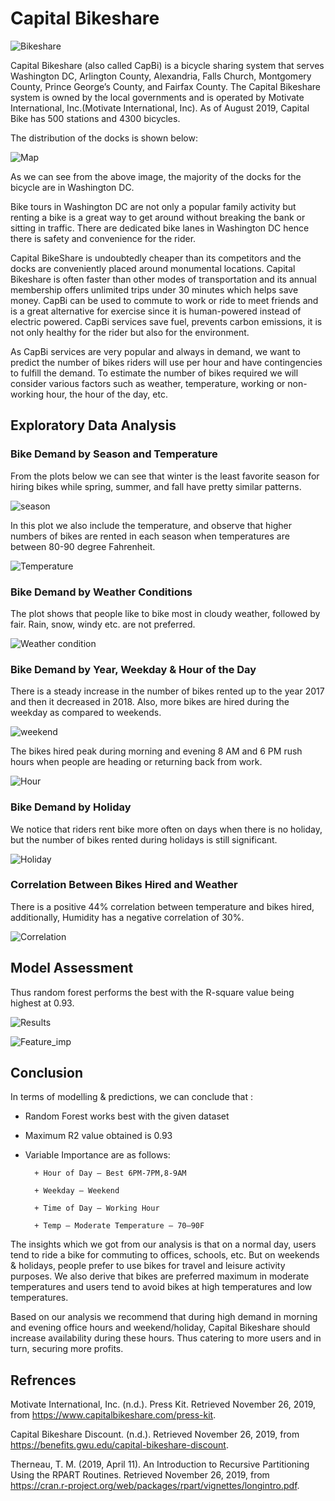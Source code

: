 # Capital Bikeshare

![Bikeshare](https://github.com/gayuc07/Capital-Bikeshare/blob/main/Images/bike.JPG)

Capital Bikeshare (also called CapBi) is a bicycle sharing system that serves Washington DC, Arlington County, Alexandria, Falls Church, Montgomery County, Prince George’s County, and Fairfax County. The Capital Bikeshare system is owned by the local governments and is operated by Motivate International, Inc.(Motivate International, Inc). As of August 2019, Capital Bike has 500 stations and 4300 bicycles.

The distribution of the docks is shown below:

![Map](https://github.com/gayuc07/Capital-Bikeshare/blob/main/Images/map.JPG)

As we can see from the above image, the majority of the docks for the bicycle are in Washington DC.

Bike tours in Washington DC are not only a popular family activity but renting a bike is a great way to get around without breaking the bank or sitting in traffic. There are dedicated bike lanes in Washington DC hence there is safety and convenience for the rider.

Capital BikeShare is undoubtedly cheaper than its competitors and the docks are conveniently placed around monumental locations. Capital Bikeshare is often faster than other modes of transportation and its annual membership offers unlimited trips under 30 minutes which helps save money. CapBi can be used to commute to work or ride to meet friends and is a great alternative for exercise since it is human-powered instead of electric powered. CapBi services save fuel, prevents carbon emissions, it is not only healthy for the rider but also for the environment.

As CapBi services are very popular and always in demand, we want to predict the number of bikes riders will use per hour and have contingencies to fulfill the demand. To estimate the number of bikes required we will consider various factors such as weather, temperature, working or non-working hour, the hour of the day, etc.

## Exploratory Data Analysis

### Bike Demand by Season and Temperature

From the plots below we can see that winter is the least favorite season for hiring bikes while spring, summer, and fall have pretty similar patterns.

![season](https://github.com/gayuc07/Capital-Bikeshare/blob/main/Images/bike_per_Season.JPG)

In this plot we also include the temperature, and observe that higher numbers of bikes are rented in each season when temperatures are between 80-90 degree Fahrenheit.

![Temperature](https://github.com/gayuc07/Capital-Bikeshare/blob/main/Images/bike_temp.JPG)

### Bike Demand by Weather Conditions

The plot shows that people like to bike most in cloudy weather, followed by fair. Rain, snow, windy etc. are not preferred.

![Weather condition](https://github.com/gayuc07/Capital-Bikeshare/blob/main/Images/bike_weather_condition.JPG)

### Bike Demand by Year, Weekday & Hour of the Day

There is a steady increase in the number of bikes rented up to the year 2017 and then it decreased in 2018. Also, more bikes are hired during the weekday as compared to weekends.

![weekend](https://github.com/gayuc07/Capital-Bikeshare/blob/main/Images/bike_weekend.JPG)

The bikes hired peak during morning and evening 8 AM and 6 PM rush hours when people are heading or returning back from work.

![Hour](https://github.com/gayuc07/Capital-Bikeshare/blob/main/Images/bike_hour.JPG)

### Bike Demand by Holiday

We notice that riders rent bike more often on days when there is no holiday, but the number of bikes rented during holidays is still significant.

![Holiday](https://github.com/gayuc07/Capital-Bikeshare/blob/main/Images/bike_holiday.JPG)

### Correlation Between Bikes Hired and Weather

There is a positive 44% correlation between temperature and bikes hired, additionally, Humidity has a negative correlation of 30%.

![Correlation](https://github.com/gayuc07/Capital-Bikeshare/blob/main/Images/correlation.JPG)

## Model Assessment

Thus random forest performs the best with the R-square value being highest at 0.93.

![Results](https://github.com/gayuc07/Capital-Bikeshare/blob/main/Images/Model_results.JPG)

![Feature_imp](https://github.com/gayuc07/Capital-Bikeshare/blob/main/Images/feature_imp.JPG)

## Conclusion

In terms of modelling & predictions, we can conclude that :

- Random Forest works best with the given dataset

- Maximum R2 value obtained is 0.93

- Variable Importance are as follows:

        + Hour of Day – Best 6PM-7PM,8-9AM

        + Weekday – Weekend

        + Time of Day – Working Hour

        + Temp – Moderate Temperature – 70–90F

The insights which we got from our analysis is that on a normal day, users tend to ride a bike for commuting to offices, schools, etc. But on weekends & holidays, people prefer to use bikes for travel and leisure activity purposes. We also derive that bikes are preferred maximum in moderate temperatures and users tend to avoid bikes at high temperatures and low temperatures.

Based on our analysis we recommend that during high demand in morning and evening office hours and weekend/holiday, Capital Bikeshare should increase availability during these hours. Thus catering to more users and in turn, securing more profits.

## Refrences

Motivate International, Inc. (n.d.). Press Kit. Retrieved November 26, 2019, from https://www.capitalbikeshare.com/press-kit.

Capital Bikeshare Discount. (n.d.). Retrieved November 26, 2019, from https://benefits.gwu.edu/capital-bikeshare-discount.

Therneau, T. M. (2019, April 11). An Introduction to Recursive Partitioning Using the RPART Routines. Retrieved November 26, 2019, from https://cran.r-project.org/web/packages/rpart/vignettes/longintro.pdf.



